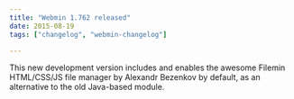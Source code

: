```yaml
---
title: "Webmin 1.762 released"
date: 2015-08-19
tags: ["changelog", "webmin-changelog"]

---
```


This new development version includes and enables the awesome Filemin HTML/CSS/JS file manager by Alexandr Bezenkov by default, as an alternative to the old Java-based module.
